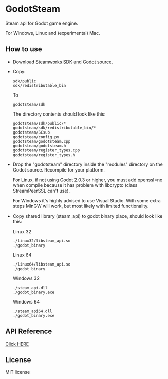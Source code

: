 # GodotSteam
Steam api for Godot game engine.

For Windows, Linux and (experimental) Mac.


How to use
----------
- Download [Steamworks SDK](https://partner.steamgames.com) and [Godot source](https://github.com/godotengine/godot).
- Copy:

  ```
  sdk/public
  sdk/redistributable_bin
  ```
  To
  ```
  godotsteam/sdk
  ```
  The directory contents should look like this:
  ```
  godotsteam/sdk/public/*
  godotsteam/sdk/redistributable_bin/*
  godotsteam/SCsub
  godotsteam/config.py
  godotsteam/godotsteam.cpp
  godotsteam/godotsteam.h
  godotsteam/register_types.cpp
  godotsteam/register_types.h
  ```
- Drop the "godotsteam" directory inside the "modules" directory on the Godot source. Recompile for your platform.

  For Linux, if not using Godot 2.0.3 or higher, you must add openssl=no when compile because it has problem with libcrypto (class StreamPeerSSL can't use).
  
  For Windows it's highly advised to use Visual Studio. With some extra steps MinGW will work, but most likely with limited functionality.

- Copy shared library (steam_api) to godot binary place, should look like this:

  Linux 32
  ```
  ./linux32/libsteam_api.so
  ./godot_binary
  ```
  
  Linux 64
  ```
  ./linux64/libsteam_api.so
  ./godot_binary
  ```
  
  Windows 32
  ```
  ./steam_api.dll
  ./godot_binary.exe
  ```
  
  Windows 64
  ```
  ./steam_api64.dll
  ./godot_binary.exe
  ```

API Reference
-------------
[Click HERE](API_REFERENCE.md)

License
-------------
MIT license
